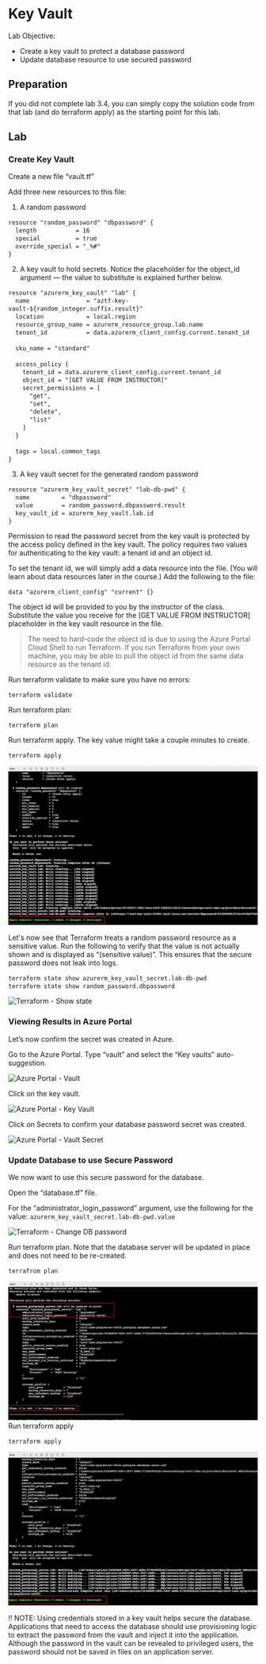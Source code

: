 # Key Vault

Lab Objective:
- Create a key vault to protect a database password
- Update database resource to use secured password

## Preparation

If you did not complete lab 3.4, you can simply copy the solution code from that lab (and do terraform apply) as the starting point for this lab.

## Lab

### Create Key Vault

Create a new file “vault.tf”

Add three new resources to this file:

1. A random password
```
resource "random_password" "dbpassword" {
  length           = 16
  special          = true
  override_special = "_%#"
}
```

2. A key vault to hold secrets.  Notice the placeholder for the object_id argument &mdash; the value to substitute is explained further below.
```
resource "azurerm_key_vault" "lab" {
  name                = "aztf-key-vault-${random_integer.suffix.result}"
  location            = local.region
  resource_group_name = azurerm_resource_group.lab.name
  tenant_id           = data.azurerm_client_config.current.tenant_id

  sku_name = "standard"

  access_policy {
    tenant_id = data.azurerm_client_config.current.tenant_id
    object_id = "[GET VALUE FROM INSTRUCTOR]"
    secret_permissions = [
      "get",
      "set",
      "delete",
      "list"
    ]
  }

  tags = local.common_tags
}
```

3. A key vault secret for the generated random password
```
resource "azurerm_key_vault_secret" "lab-db-pwd" {
  name         = "dbpassword"
  value        = random_password.dbpassword.result
  key_vault_id = azurerm_key_vault.lab.id
}
```

Permission to read the password secret from the key vault is protected by the access policy defined in the key vault.  The policy requires two values for authenticating to the key vault: a tenant id and an object id.

To set the tenant id, we will simply add a data resource into the file.  (You will learn about data resources later in the course.)  Add the following to the file:
```
data "azurerm_client_config" "current" {}
```

The object id will be provided to you by the instructor of the class.  Substitute the value you receive for the [GET VALUE FROM INSTRUCTOR] placeholder in the key vault resource in the file.

> The need to hard-code the object id is due to using the Azure Portal Cloud Shell to run Terraform.  If you run Terraform from your own machine, you may be able to pull the object id from the same data resource as the tenant id.

Run terraform validate to make sure you have no errors:
```
terraform validate
```

Run terraform plan:
```
terraform plan
```

Run terraform apply.  The key value might take a couple minutes to create.
```
terraform apply
```

![Terraform - Apply vault addition](./images/tf-apply-vault.png "Terraform - Apply vault addition")

Let's now see that Terraform treats a random password resource as a sensitive value. Run the following to verify that the value is not actually shown and is displayed as “(sensitive value)”.  This ensures that the secure password does not leak into logs.

```
terraform state show azurerm_key_vault_secret.lab-db-pwd
terraform state show random_password.dbpassword
```

![Terraform - Show state](./images/tf-state-show.png "Terraform - Show state")

### Viewing Results in Azure Portal

Let’s now confirm the secret was created in Azure.

Go to the Azure Portal.  Type “vault” and select the “Key vaults” auto-suggestion.

![Azure Portal - Vault](./images/az-vault.png "Azure Portal - Vault")

Click on the key vault.

![Azure Portal - Key Vault](./images/az-key-vault.png "Azure Portal - Key Vault")

Click on Secrets to confirm your database password secret was created.

![Azure Portal - Vault Secret](./images/az-secret.png "Azure Portal - Vault Secret")

### Update Database to use Secure Password

We now want to use this secure password for the database.

Open the “database.tf” file.

For the “administrator_login_password” argument, use the following for the value:  <code>azurerm_key_vault_secret.lab-db-pwd.value</code>

![Terraform - Change DB password](./images/tf-change-pw.png "Terraform - Change DB password")

Run terraform plan.  Note that the database server will be updated in place and does not need to be re-created.
```
terrafrom plan
```
![Terraform Plan - Key vault](./images/tf-plan-key-vault.png "Terraform Plan - Key vault")
Run terraform apply
```
terraform apply
```

![Terraform - Apply DB pw change](./images/tf-apply-change-pw.png "Terraform - Apply DB pw change")

:bangbang: NOTE: Using credentials stored in a key vault helps secure the database.  Applications that need to access the database should use provisioning logic to extract the password from the vault and inject it into the application.  Although the password in the vault can be revealed to privileged users, the password should not be saved in files on an application server.
